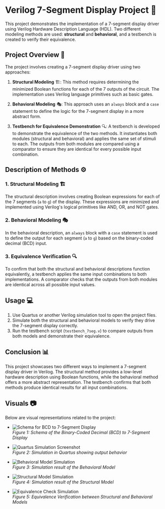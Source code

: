 # Verilog 7-Segment Display Project 🚀

This project demonstrates the implementation of a 7-segment display driver using Verilog Hardware Description Language (HDL). Two different modeling methods are used: **structural** and **behavioral**, and a testbench is created to verify their equivalence.

## Project Overview 📝

The project involves creating a 7-segment display driver using two approaches:

1. **Structural Modeling** 🏗️: This method requires determining the minimized Boolean functions for each of the 7 outputs of the circuit. The implementation uses Verilog language primitives such as basic gates.

2. **Behavioral Modeling** 🎭: This approach uses an `always` block and a `case` statement to define the logic for the 7-segment display in a more abstract form.

3. **Testbench for Equivalence Demonstration** 🔍: A testbench is developed to demonstrate the equivalence of the two methods. It instantiates both modules (structural and behavioral) and applies the same set of stimuli to each. The outputs from both modules are compared using a comparator to ensure they are identical for every possible input combination.

## Description of Methods ⚙️

### 1. Structural Modeling 🏗️

The structural description involves creating Boolean expressions for each of the 7 segments (`a` to `g`) of the display. These expressions are minimized and implemented using Verilog's logical primitives like AND, OR, and NOT gates.

### 2. Behavioral Modeling 🎭

In the behavioral description, an `always` block with a `case` statement is used to define the output for each segment (`a` to `g`) based on the binary-coded decimal (BCD) input.

### 3. Equivalence Verification 🔍

To confirm that both the structural and behavioral descriptions function equivalently, a testbench applies the same input combinations to both implementations. A comparator checks that the outputs from both modules are identical across all possible input values.

## Usage 💻

1. Use Quartus or another Verilog simulation tool to open the project files.
2. Simulate both the structural and behavioral models to verify they drive the 7-segment display correctly.
3. Run the testbench script (`testbench_7seg.v`) to compare outputs from both models and demonstrate their equivalence.

## Conclusion 📊

This project showcases two different ways to implement a 7-segment display driver in Verilog. The structural method provides a low-level hardware description using Boolean functions, while the behavioral method offers a more abstract representation. The testbench confirms that both methods produce identical results for all input combinations.

## Visuals 📷

Below are visual representations related to the project:

- ![Schema for BCD to 7-Segment Display](https://github.com/user-attachments/assets/ea77d5bf-5f5d-47a0-b461-612e61f243bb)  
  *Figure 1: Schema of the Binary-Coded Decimal (BCD) to 7-Segment Display*

- ![Quartus Simulation Screenshot](https://github.com/user-attachments/assets/61bab610-bac1-464d-9105-22ad9d79371b)  
  *Figure 2: Simulation in Quartus showing output behavior*

- ![Behavioral Model Simulation](https://github.com/user-attachments/assets/4b7ff740-8c2f-4e8b-a9e7-f94b5d3c3f51)  
  *Figure 3: Simulation result of the Behavioral Model*

- ![Structural Model Simulation](https://github.com/user-attachments/assets/014c3efe-fc6a-4179-a37f-c19ba0b51872)  
  *Figure 4: Simulation result of the Structural Model*

- ![Equivalence Check Simulation](https://github.com/user-attachments/assets/b7376042-75db-4b85-89a6-06e8180aa83c)  
  *Figure 5: Equivalence Verification between Structural and Behavioral Models*
